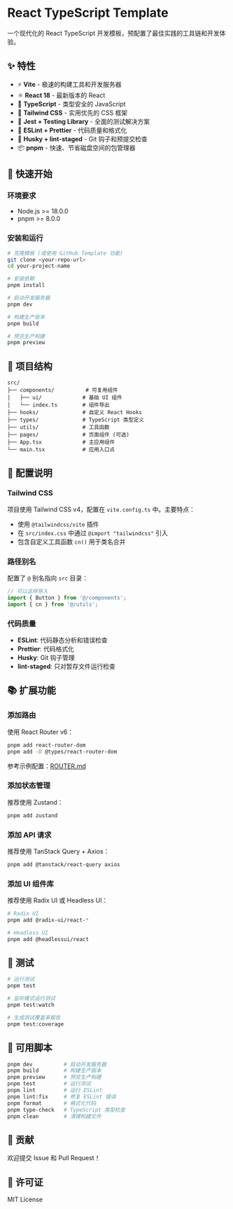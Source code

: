 # React TypeScript Template

一个现代化的 React TypeScript 开发模板，预配置了最佳实践的工具链和开发体验。

## ✨ 特性

- ⚡ **Vite** - 极速的构建工具和开发服务器
- ⚛️ **React 18** - 最新版本的 React
- 🔷 **TypeScript** - 类型安全的 JavaScript
- 🎨 **Tailwind CSS** - 实用优先的 CSS 框架
- 🧪 **Jest + Testing Library** - 全面的测试解决方案
- 📏 **ESLint + Prettier** - 代码质量和格式化
- 🔧 **Husky + lint-staged** - Git 钩子和预提交检查
- 📦 **pnpm** - 快速、节省磁盘空间的包管理器

## 🚀 快速开始

### 环境要求

- Node.js >= 18.0.0
- pnpm >= 8.0.0

### 安装和运行

```bash
# 克隆模板 (或使用 GitHub Template 功能)
git clone <your-repo-url>
cd your-project-name

# 安装依赖
pnpm install

# 启动开发服务器
pnpm dev

# 构建生产版本
pnpm build

# 预览生产构建
pnpm preview
```

## 📁 项目结构

```
src/
├── components/          # 可复用组件
│   ├── ui/             # 基础 UI 组件
│   └── index.ts        # 组件导出
├── hooks/              # 自定义 React Hooks
├── types/              # TypeScript 类型定义
├── utils/              # 工具函数
├── pages/              # 页面组件 (可选)
├── App.tsx             # 主应用组件
└── main.tsx            # 应用入口点
```

## 🔧 配置说明

### Tailwind CSS

项目使用 Tailwind CSS v4，配置在 `vite.config.ts` 中。主要特点：

- 使用 `@tailwindcss/vite` 插件
- 在 `src/index.css` 中通过 `@import "tailwindcss"` 引入
- 包含自定义工具函数 `cn()` 用于类名合并

### 路径别名

配置了 `@` 别名指向 `src` 目录：

```typescript
// 可以这样导入
import { Button } from '@/components';
import { cn } from '@/utils';
```

### 代码质量

- **ESLint**: 代码静态分析和错误检查
- **Prettier**: 代码格式化
- **Husky**: Git 钩子管理
- **lint-staged**: 只对暂存文件运行检查

## 📚 扩展功能

### 添加路由

使用 React Router v6：

```bash
pnpm add react-router-dom
pnpm add -D @types/react-router-dom
```

参考示例配置：[ROUTER.md](./docs/ROUTER.md)

### 添加状态管理

推荐使用 Zustand：

```bash
pnpm add zustand
```

### 添加 API 请求

推荐使用 TanStack Query + Axios：

```bash
pnpm add @tanstack/react-query axios
```

### 添加 UI 组件库

推荐使用 Radix UI 或 Headless UI：

```bash
# Radix UI
pnpm add @radix-ui/react-*

# Headless UI
pnpm add @headlessui/react
```

## 🧪 测试

```bash
# 运行测试
pnpm test

# 监听模式运行测试
pnpm test:watch

# 生成测试覆盖率报告
pnpm test:coverage
```

## 📝 可用脚本

```bash
pnpm dev          # 启动开发服务器
pnpm build        # 构建生产版本
pnpm preview      # 预览生产构建
pnpm test         # 运行测试
pnpm lint         # 运行 ESLint
pnpm lint:fix     # 修复 ESLint 错误
pnpm format       # 格式化代码
pnpm type-check   # TypeScript 类型检查
pnpm clean        # 清理构建文件
```

## 🤝 贡献

欢迎提交 Issue 和 Pull Request！

## 📄 许可证

MIT License
